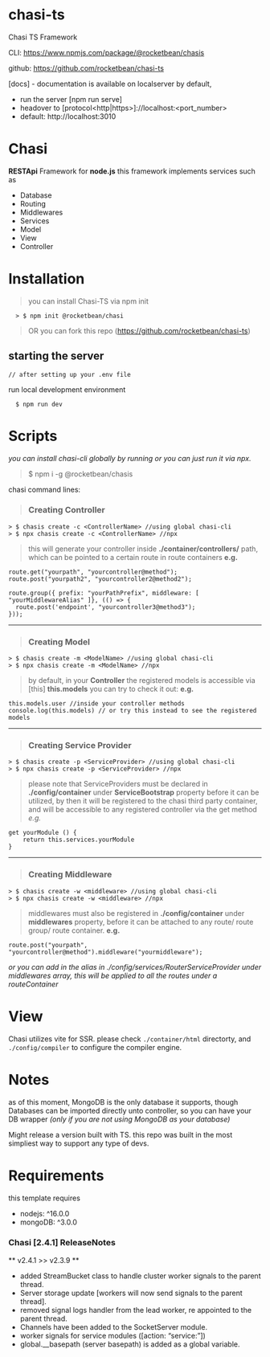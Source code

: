 # chasi-ts
Chasi TS Framework

CLI: https://www.npmjs.com/package/@rocketbean/chasis

github: https://github.com/rocketbean/chasi-ts

[docs] - documentation is available on localserver by default,
* run the server [npm run serve]
* headover to [protocol<http|https>]://localhost:<port_number>
* default: http://localhost:3010
# Chasi
**RESTApi** Framework for **node.js**
this framework implements services such as
- Database
- Routing
- Middlewares
- Services
- Model
- View
- Controller

# Installation
  > you can install Chasi-TS via npm init
  ```
    > $ npm init @rocketbean/chasi
  ```
  >OR you can fork this repo (https://github.com/rocketbean/chasi-ts)

## starting the server
    // after setting up your .env file 
run local development environment
```
  $ npm run dev
```
# Scripts
 *you can install chasi-cli globally by running or you can just run it via npx.*
 > $ npm i -g @rocketbean/chasis

chasi command lines: 

> ### Creating Controller
```
> $ chasis create -c <ControllerName> //using global chasi-cli
> $ npx chasis create -c <ControllerName> //npx
```
  > this will generate your controller inside **./container/controllers/** path, 
  which can be pointed to a certain route in route containers
  **e.g.**  
  ```
route.get("yourpath", "yourcontroller@method");
route.post("yourpath2", "yourcontroller2@method2");

route.group({ prefix: "yourPathPrefix", middleware: [ "yourMiddlewareAlias" ]}, (() => {
    route.post('endpoint', "yourcontroller3@method3");
}));
  ```
<hr/>

> ### Creating  Model
  
```
> $ chasis create -m <ModelName> //using global chasi-cli
> $ npx chasis create -m <ModelName> //npx
```

  > by default, in your **Controller** the registered models is accessible via [this] **this.models**
   you can try to check it out:
  **e.g.**
 ```
this.models.user //inside your controller methods
console.log(this.models) // or try this instead to see the registered models
 ```
 <hr/>
 
  > ### Creating Service Provider
  
```
> $ chasis create -p <ServiceProvider> //using global chasi-cli
> $ npx chasis create -p <ServiceProvider> //npx
```
  > please note that ServiceProviders must be declared in **./config/container** under **ServiceBootstrap** property before it can be utilized, by then it will be registered to the chasi third party container, and will be accessible to any registered controller via the get method
  *e.g.*
```
get yourModule () {
    return this.services.yourModule
}
```
<hr/>

> ### Creating Middleware

```
> $ chasis create -w <middleware> //using global chasi-cli
> $ npx chasis create -w <middleware> //npx
```
  > middlewares must also be registered in **./config/container** under **middlewares** property, before it can
    be attached to any route/ route group/ route container.
  **e.g.**
  ```
route.post("yourpath", "yourcontroller@method").middleware("yourmiddleware");
  ```
  *or you can add in the alias in ./config/services/RouterServiceProvider under middlewares array, this will be applied to all the routes under a routeContainer* 
# View
Chasi utilizes vite for SSR.
please check `./container/html` directorty,
and `./config/compiler` to configure the compiler engine.



# Notes
  as of this moment, MongoDB is the only database it supports, though Databases can be imported directly unto controller,
  so you can have your DB wrapper *(only if you are not using MongoDB as your database)*
  
  Might release a version built with TS. this repo was built in the most simpliest way to support any type of devs.

# Requirements 
this template requires 
- nodejs: ^16.0.0
- mongoDB: ^3.0.0

### Chasi [2.4.1] ReleaseNotes
** v2.4.1 >> v2.3.9 **

- added StreamBucket class to handle cluster worker signals to the parent thread.
- Server storage update [workers will now send signals to the parent thread].
- removed signal logs handler from the lead worker,  re appointed to the parent thread.
- Channels have been added to the SocketServer module.
- worker signals for service modules ([action: “service:<modulename>”])
- global.__basepath (server basepath) is added as a global variable.

